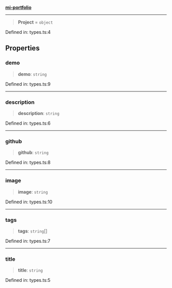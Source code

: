 [**mi-portfolio**](../../README.md)

***

> **Project** = `object`

Defined in: types.ts:4

## Properties

### demo

> **demo**: `string`

Defined in: types.ts:9

***

### description

> **description**: `string`

Defined in: types.ts:6

***

### github

> **github**: `string`

Defined in: types.ts:8

***

### image

> **image**: `string`

Defined in: types.ts:10

***

### tags

> **tags**: `string`[]

Defined in: types.ts:7

***

### title

> **title**: `string`

Defined in: types.ts:5
